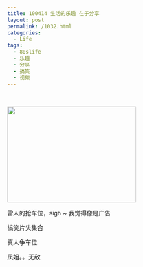 ```yaml
---
title: 100414 生活的乐趣 在于分享
layout: post
permalink: /1032.html
categories:
  - Life
tags:
  - 80slife
  - 乐趣
  - 分享
  - 搞笑
  - 视频
---
```

 

[<img class="aligncenter size-medium wp-image-1033" title="tc" src="http://www.80aj.com/wp-content/uploads/2010/04/tc-300x223.jpg" alt="" width="300" height="223" />][1]

雷人的抢车位，sigh ~ 我觉得像是广告



搞笑片头集合



真人争车位



凤姐。。无敌

 [1]: http://www.80aj.com/wp-content/uploads/2010/04/tc.jpg